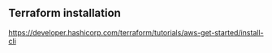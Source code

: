 
## Terraform installation
https://developer.hashicorp.com/terraform/tutorials/aws-get-started/install-cli